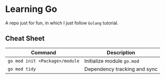 # Learning Go

A repo just for fun, in which I just follow `Golang` tutorial.

## Cheat Sheet

| Command                        | Description                  |
| ------------------------------ | --------------------------   |
| `go mod init <Package>/module` | Initialize module `go.mod`   | 
| `go mod tidy`                  | Dependency tracking and sync |